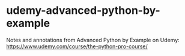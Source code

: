 # udemy-advanced-python-by-example
Notes and annotations from Advanced Python by Example on Udemy: https://www.udemy.com/course/the-python-pro-course/

